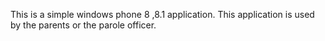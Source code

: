 This is a simple windows phone 8 ,8.1 application. This application is used by the parents or the parole officer.
